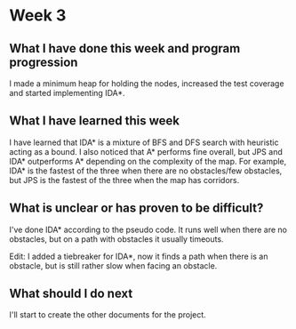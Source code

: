 # Week 3

## What I have done this week and program progression

I made a minimum heap for holding the nodes, increased the test coverage and started implementing IDA\*.

## What I have learned this week

I have learned that IDA\* is a mixture of BFS and DFS search with heuristic acting as a bound. I also noticed that A\* performs fine overall, but JPS and IDA\* outperforms A\* depending on the complexity of the map. For example,
IDA\* is the fastest of the three when there are no obstacles/few obstacles, but JPS is the fastest of the three when the map has corridors.

## What is unclear or has proven to be difficult?

I've done IDA\* according to the pseudo code. It runs well when there are no obstacles, but on a path with obstacles it usually timeouts.

Edit: I added a tiebreaker for IDA\*, now it finds a path when there is an obstacle, but is still rather slow when facing an obstacle.

## What should I do next

I'll start to create the other documents for the project.
